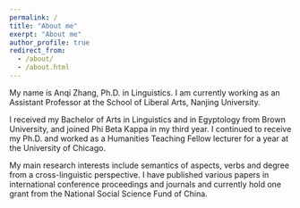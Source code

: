 ```yaml
---
permalink: /
title: "About me"
exerpt: "About me"
author_profile: true
redirect_from: 
  - /about/
  - /about.html
---
```


My name is Anqi Zhang, Ph.D. in Linguistics. I am currently working as an Assistant Professor at the School of Liberal Arts, Nanjing University. 

I received  my Bachelor of Arts in Linguistics and in Egyptology from Brown University, and joined Phi Beta Kappa in my third year. I continued to receive my Ph.D. and worked as a Humanities Teaching Fellow lecturer for a year at the University of Chicago. 

My main research interests include semantics of aspects, verbs and degree from a cross-linguistic perspective. I have published various papers in international conference proceedings and journals and currently hold one grant from the National Social Science Fund of China.
